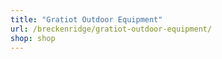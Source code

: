 ```yaml
---
title: "Gratiot Outdoor Equipment"
url: /breckenridge/gratiot-outdoor-equipment/
shop: shop
---
```

